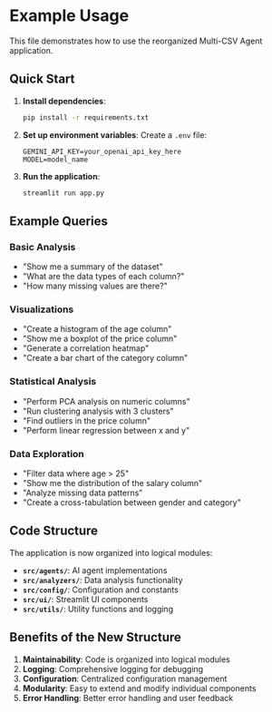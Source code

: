 # Example Usage

This file demonstrates how to use the reorganized Multi-CSV Agent application.

## Quick Start

1. **Install dependencies**:
   ```bash
   pip install -r requirements.txt
   ```

2. **Set up environment variables**:
   Create a `.env` file:
   ```env
   GEMINI_API_KEY=your_openai_api_key_here
   MODEL=model_name
   ```

3. **Run the application**:
   ```bash
   streamlit run app.py
   ```

## Example Queries

### Basic Analysis
- "Show me a summary of the dataset"
- "What are the data types of each column?"
- "How many missing values are there?"

### Visualizations
- "Create a histogram of the age column"
- "Show me a boxplot of the price column"
- "Generate a correlation heatmap"
- "Create a bar chart of the category column"

### Statistical Analysis
- "Perform PCA analysis on numeric columns"
- "Run clustering analysis with 3 clusters"
- "Find outliers in the price column"
- "Perform linear regression between x and y"

### Data Exploration
- "Filter data where age > 25"
- "Show me the distribution of the salary column"
- "Analyze missing data patterns"
- "Create a cross-tabulation between gender and category"

## Code Structure

The application is now organized into logical modules:

- **`src/agents/`**: AI agent implementations
- **`src/analyzers/`**: Data analysis functionality
- **`src/config/`**: Configuration and constants
- **`src/ui/`**: Streamlit UI components
- **`src/utils/`**: Utility functions and logging

## Benefits of the New Structure

1. **Maintainability**: Code is organized into logical modules
2. **Logging**: Comprehensive logging for debugging
3. **Configuration**: Centralized configuration management
4. **Modularity**: Easy to extend and modify individual components
5. **Error Handling**: Better error handling and user feedback
